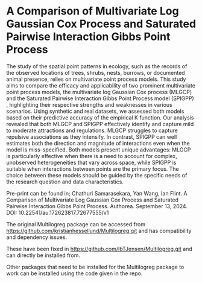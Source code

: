 # A Comparison of Multivariate Log Gaussian Cox Process and Saturated Pairwise Interaction Gibbs Point Process

The study of the spatial point patterns in ecology, such as the records of the observed locations of trees, shrubs, nests, burrows, or documented animal presence, relies on multivariate point process models. This study aims to compare the efficacy and applicability of two prominent multivariate point process models, the multivariate log Gaussian Cox process (MLGCP) and the Saturated Pairwise Interaction Gibbs Point Process model (SPIGPP) , highlighting their respective strengths and weaknesses in various scenarios. Using synthetic and real datasets, we assessed both models based on their predictive accuracy of the empirical K function. Our analysis revealed that both MLGCP and SPIGPP effectively identify and capture mild to moderate attractions and regulations. MLGCP struggles to capture repulsive associations as they intensify. In contrast, SPIGPP can well estimates both the direction and magnitude of interactions even when the model is miss-specified. Both models present unique advantages: MLGCP is particularly effective when there is a need to account for complex, unobserved heterogeneities that vary across space, while SPIGPP is suitable when interactions between points are the primary focus. The choice between these models should be guided by the specific needs of the research question and data characteristics.

Pre-print can be found in;
Chathuri Samarasekara, Yan Wang, Ian Flint. A Comparison of Multivariate Log Gaussian Cox Process and Saturated Pairwise Interaction Gibbs Point Process. Authorea. September 13, 2024. DOI: 10.22541/au.172623817.72677555/v1


The original Multilogreg package can be accessed from https://github.com/kristianhessellund/Multilogreg.git and has compatibility and dependency issues. 

These have been fixed in https://github.com/IbTJensen/Multilogreg.git and can directly be installed from. 

Other packages that need to be installed for the Multilogreg package to work can be installed using the code given in the repo.
